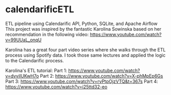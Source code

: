 # calendarificETL
ETL pipeline using Calendarific API, Python, SQLite, and Apache Airflow
This project was inspired by the fantastic Karolina Sowinska based on her recommendation in the following video: https://www.youtube.com/watch?v=99UUaL_onqU

Karolina has a great four part video series where she walks through the ETL process using Spotify data. I took those same lectures and applied the logic to the Calendarific process. 

Karolina's ETL tutorial:
Part 1: https://www.youtube.com/watch?v=dvviIUKwH7o
Part 2: https://www.youtube.com/watch?v=X-phMpEp6Gs
Part 3: https://www.youtube.com/watch?v=rvPtpOjzVTQ&t=367s
Part 4: https://www.youtube.com/watch?v=i25ttd32-eo

